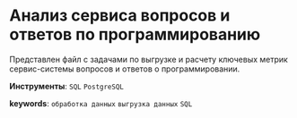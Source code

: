 # Анализ сервиса вопросов и ответов по программированию

Представлен файл с задачами по выгрузке и расчету ключевых метрик сервис-системы вопросов и ответов о программировании.

**Инструменты**: `SQL` `PostgreSQL`

**keywords**: `обработка данных` `выгрузка данных` `SQL`
